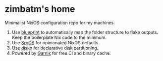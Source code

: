 # zimbatm's home

Minimalist NixOS configuration repo for my machines.

1. Use [blueprint](https://github.com/numtide/blueprint) to automatically map
   the folder structure to flake outputs. Keep the boilerplate Nix code to the
   minimum.
1. Use [SrvOS](https://github.com/nix-community/srvos) for opinionated
   NixOS defaults.
1. Use [disko](https://github.com/nix-community/disko) for declarative disk
   partitioning.
1. Powered by [Garnix](https://garnix.io) for free CI and binary cache.
